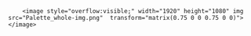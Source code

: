 <?xml version="1.0" encoding="utf-8"?>
<!-- Generator: Adobe Illustrator 26.0.2, SVG Export Plug-In . SVG Version: 6.00 Build 0)  -->
<svg version="1.1" xmlns="http://www.w3.org/2000/svg" xmlns:xlink="http://www.w3.org/1999/xlink" x="0px" y="0px"
	 viewBox="0 0 1440 810" style="enable-background:new 0 0 1440 810;" xml:space="preserve">
<style type="text/css">
	.st0{fill:#FF3333;}
	.st1{fill:#99CC33;stroke:#000000;stroke-miterlimit:10;}
</style>
<g id="Wood">
	<a xlink:href="https://www.textures.com/browse/fine-wood/14119" >
		<rect x="329.92" y="503.08" class="st0" width="180.36" height="180.36"/>
	</a>
</g>
<g id="Bauxite">
	<a xlink:href="https://architextures.org/textures/749" >
		<rect x="887.2" y="120.76" class="st1" width="228.96" height="401.76"/>
	</a>
</g>
<g id="RenderedImage">
	
		<image style="overflow:visible;" width="1920" height="1080" img src="Palette_whole-img.png"  transform="matrix(0.75 0 0 0.75 0 0)">
	</image>
</g>
</svg>
